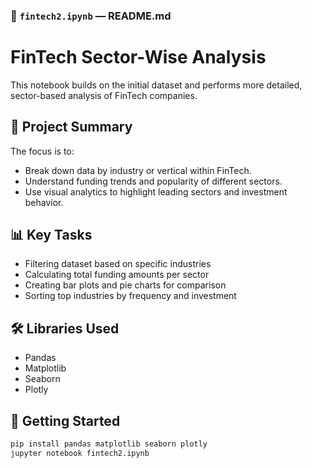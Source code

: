 
### 📁 `fintech2.ipynb` — README.md

# FinTech Sector-Wise Analysis

This notebook builds on the initial dataset and performs more detailed, sector-based analysis of FinTech companies.

## 📝 Project Summary

The focus is to:
- Break down data by industry or vertical within FinTech.
- Understand funding trends and popularity of different sectors.
- Use visual analytics to highlight leading sectors and investment behavior.

## 📊 Key Tasks
- Filtering dataset based on specific industries
- Calculating total funding amounts per sector
- Creating bar plots and pie charts for comparison
- Sorting top industries by frequency and investment

## 🛠 Libraries Used
- Pandas
- Matplotlib
- Seaborn
- Plotly

## 🚀 Getting Started
```bash
pip install pandas matplotlib seaborn plotly
jupyter notebook fintech2.ipynb
